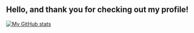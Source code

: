 ## Hello, and thank you for checking out my profile!

[![My GitHub stats](https://github-readme-stats.vercel.app/api?username=Alcryst)](https://github.com/anuraghazra/github-readme-stats)

<!--
You can take a look at [my site](https://milan5000.github.io/) to see more!
-->

<!--
I'm a college student studying engineering who enjoys programming and building new things. I have a wide range of interests within the field of computer science, including (but not limited to!) computer architecture, engineering simulation, and autonomous robotics.

My general standard for projects is that the things I build should be able to help people in some way.

**Alcryst/Alcryst** is a ✨ _special_ ✨ repository because its `README.md` (this file) appears on your GitHub profile.

Here are some ideas to get you started:

- 🔭 I’m currently working on ...
- 🌱 I’m currently learning ...
- 👯 I’m looking to collaborate on ...
- 🤔 I’m looking for help with ...
- 💬 Ask me about ...
- 📫 How to reach me: ...
- 😄 Pronouns: ...
- ⚡ Fun fact: ...
-->
